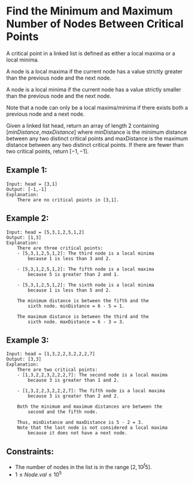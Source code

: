 # Find the Minimum and Maximum Number of Nodes Between Critical Points

A critical point in a linked list is defined as either a local maxima or a  
local minima.

A node is a local maxima if the current node has a value strictly greater  
than the previous node and the next node.

A node is a local minima if the current node has a value strictly smaller  
than the previous node and the next node.

Note that a node can only be a local maxima/minima if there exists both a  
previous node and a next node.

Given a linked list head, return an array of length 2 containing  
$[minDistance, maxDistance]$ where minDistance is the minimum distance  
between any two distinct critical points and maxDistance is the maximum  
distance between any two distinct critical points. If there are fewer than  
two critical points, return $[-1, -1]$.

 

## Example 1:

    Input: head = [3,1]
    Output: [-1,-1]
    Explanation: 
        There are no critical points in [3,1].
        
## Example 2:

    Input: head = [5,3,1,2,5,1,2]
    Output: [1,3]
    Explanation: 
        There are three critical points:
        - [5,3,1,2,5,1,2]: The third node is a local minima 
            because 1 is less than 3 and 2.

        - [5,3,1,2,5,1,2]: The fifth node is a local maxima 
            because 5 is greater than 2 and 1.

        - [5,3,1,2,5,1,2]: The sixth node is a local minima 
            because 1 is less than 5 and 2.

        The minimum distance is between the fifth and the 
            sixth node. minDistance = 6 - 5 = 1.

        The maximum distance is between the third and the 
            sixth node. maxDistance = 6 - 3 = 3.


## Example 3:

    Input: head = [1,3,2,2,3,2,2,2,7]
    Output: [3,3]
    Explanation: 
        There are two critical points:
        - [1,3,2,2,3,2,2,2,7]: The second node is a local maxima 
            because 3 is greater than 1 and 2.
            
        - [1,3,2,2,3,2,2,2,7]: The fifth node is a local maxima 
            because 3 is greater than 2 and 2.
            
        Both the minimum and maximum distances are between the 
            second and the fifth node.

        Thus, minDistance and maxDistance is 5 - 2 = 3.
        Note that the last node is not considered a local maxima 
            because it does not have a next node.

 

## Constraints:

* The number of nodes in the list is in the range $[2, 10^f5]$.
* $1 \le Node.val \le 10^5$

